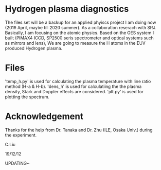 # Hydrogen plasma diagnostics
The files set will be a backup for an applied phyiscs project I am doing now (2019 April, maybe till 2020 summer). 
As a collaboration reserach with SRJ.
Basically, I am focusing on the atomic physics. 
Based on the OES system I built (PIMAX4 ICCD, SP2500 seris spectrometer and optical systems such as mirrors and lens),
We are going to measure the H atoms in the EUV produced Hydrogen plasma.
# Files
'temp_h.py' is used for calculating the plasma temperature with line ratio method (H-a & H-b).
'dens_h' is used for calculatiing the the plasma density, Stark and Doppler effects are considered.
'plt.py' is used for plotting the spectrum.
# Acknowledgement 
Thanks for the help from Dr. Tanaka and Dr. Zhu (ILE, Osaka Univ.) during the experiment.

C.Liu

19/12/12

UPDATING~
